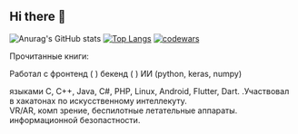 ## Hi there 👋


![Anurag's GitHub stats](https://github-readme-stats.vercel.app/api?username=nikitagordeev10&show_icons=true&theme=radical)
[![Top Langs](https://github-readme-stats.vercel.app/api/top-langs/?username=nikitagordeev10&layout=compact)](https://github.com/anuraghazra/github-readme-stats)
[![codewars](https://www.codewars.com/users/username/badges/large)](https://www.codewars.com/users/username)   

Прочитанные книги:

Работал с 
фронтенд ( ) 
бекенд ( )
ИИ (python, keras, numpy)

языками C, C++, Java, C#, PHP, Linux, Android, Flutter, Dart. 
.Участвовал в хакатонах по искусственному интеллекуту.  
VR/AR, комп зрение, беспилотные летательные аппараты. 
информационной безопастности.


<!--
**nikitagordeev10/nikitagordeev10** is a ✨ _special_ ✨ repository because its `README.md` (this file) appears on your GitHub profile.

Here are some ideas to get you started:

- 🔭 I’m currently working on ...
- 🌱 I’m currently learning ...
- 👯 I’m looking to collaborate on ...
- 🤔 I’m looking for help with ...
- 💬 Ask me about ...
- 📫 How to reach me: ...
- 😄 Pronouns: ...
- ⚡ Fun fact: ...
-->
